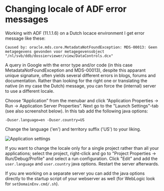 # Changing locale of ADF error messages

Working with ADF (11.1.1.6) on a Dutch locace environment I get error message like these:

    Caused by: oracle.mds.core.MetadataNotFoundException: MDS-00013: Geen metagegevens gevonden voor metagegevensobject "/nl/svb/ddb/dossierviewer/view/DataControls.dcx"

A query in Google with the error type and/or code (in this case MetadataNotFoundException and MDS-00013), despite this apparant unique signature, often yields several different errors in blogs, forums and documentation. Rather than looking for the right one or translating the native (in my case the Dutch) message, you can force the (internal) server to use a different locale.

Choose “Application” from the menubar and click “Application Properties -> Run -> Application Server Properties”. Next go to the "Launch Settings"-tab (see also screenshot below). In this tab add the following java options:

	-Duser.language=en -Duser.country=US

Change the language ('en') and territory suffix ('US') to your liking.

![Application settings](/images/application_settings_java_options.jpg)

If you want to change the locale only for a single project rather than all your applications; select the project, right-click and go to "Project Properties -> Run/Debug/Profile" and select a run configuration. Click "Edit" and add the `user.language` and `user.country` java options. Restart the server afterwards.

If you are working on a separate server you can add the java options directly to the startup script of your webserver as well (for WebLogic look for `setDomainEnv.cmd/.sh`).